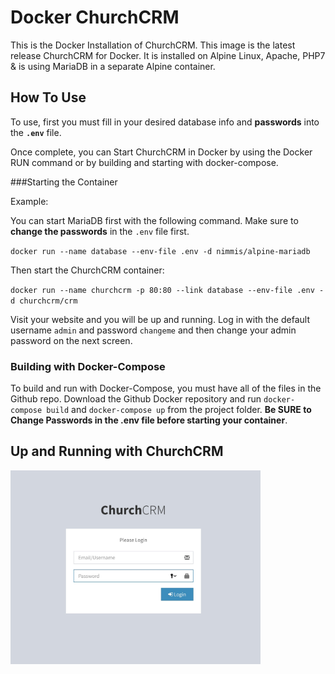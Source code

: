 # Docker ChurchCRM

This is the Docker Installation of ChurchCRM. This image is the latest release ChurchCRM for Docker. It is installed on Alpine Linux, Apache, PHP7 & is using MariaDB in a separate Alpine container.

## How To Use

To use, first you must fill in your desired database info and **passwords** into the **``.env``** file.

Once complete, you can Start ChurchCRM in Docker by using the Docker RUN command or by building and starting with docker-compose.

###Starting the Container

Example:

You can start MariaDB first with the following command. Make sure to **change the passwords** in the ``.env`` file first.

``docker run --name database --env-file .env -d nimmis/alpine-mariadb``

Then start the ChurchCRM container:

``docker run --name churchcrm -p 80:80 --link database --env-file .env -d churchcrm/crm``

Visit your website and you will be up and running. Log in with the default username ``admin`` and password ``changeme`` and then change your admin password on the next screen.

### Building with Docker-Compose

To build and run with Docker-Compose, you must have all of the files in the Github repo. Download the Github Docker repository and run ``docker-compose build`` and ``docker-compose up`` from the project folder. **Be SURE to Change Passwords in the .env file before starting your container**.

## Up and Running with ChurchCRM

<img src="https://github.com/ChurchCRM/Docker/blob/master/images/login.jpg" width="400">
